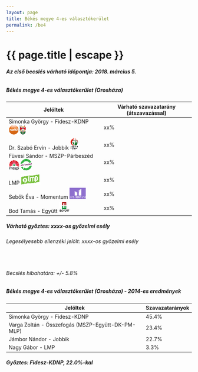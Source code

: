 ```yaml
---
layout: page
title: Békés megye 4-es választókerület
permalink: /be4
---
```


<h1 class="page-title">{{ page.title | escape }}</h1>

<div class="section">
    <div class="row">
          <div class="col s12"><h6><span><strong>Az első becslés várható időpontja: 2018. március 5.</strong></span></h6>
		  <h5>Békés megye 4-es választókerület (Orosháza)</h5>
            <table class="striped">
              <thead>
                <tr>
                    <th>Jelöltek</th>
                    <th>Várható szavazatarány (átszavazással)</th>
                </tr>
              </thead>
              <tbody>
             <tr>
                  <td>Simonka György - Fidesz-KDNP <img src="images/fideszkdnp_logo.png"></td>
				  <td id="id_fidesz">xx%</td>
			</tr>
			<tr><td>Dr. Szabó Ervin - Jobbik <img src="images/jobbik_logo.png"></td><td id="id_jobbik">xx%</td></tr>
<tr>
                  <td>Füvesi Sándor - MSZP-Párbeszéd <img src="images/mszpparbeszed_logo.png"></td>
				  <td id="id_baloldal">xx%</td>
			</tr>
			<tr>
                  <td>LMP <img src="images/lmp_logo.png"></td>
				  <td id="id_lmp">xx%</td>
			</tr>
			<tr>
				  <td>Sebők Éva - Momentum <img src="images/momentum_logo.png"></td>
				  <td id="id_momentum">xx%</td>
			</tr>
<tr>
<td>Bod Tamás -  Együtt <img src="images/egyutt_logo.png"></td>
<td id="id_egyutt">xx%</td>
</tr>                
              </tbody>
            </table>
			<h5>Várható győztes: <span id="gyoztes">xx</span><span id="esely">xx</span><span>-os győzelmi esély</span></h5>
			<h6>Legesélyesebb ellenzéki jelölt: <span id="masodik">xx</span><span id="esely2">xx</span><span>-os győzelmi esély</span></h6>
			<br/>
			<h6>Becslés hibahatára: +/- 5.8%</h6>
          </div>
    </div>
</div>

<div class="section">
    <div class="row">
          <div class="col s12">
		  <h5>Békés megye 4-es választókerület (Orosháza) - 2014-es eredmények</h5>
            <table class="striped">
              <thead>
                <tr>
                    <th>Jelöltek</th>
                    <th>Szavazatarányok</th>
                </tr>
              </thead>
              <tbody>
             <tr>
                  <td>Simonka György - Fidesz-KDNP</td>
				  <td>45.4%</td>
			</tr>
			<tr>
			      <td>Varga Zoltán - Összefogás (MSZP-Együtt-DK-PM-MLP)</td>
				  <td>23.4%</td>
			</tr>
			<tr>
			      <td>Jámbor Nándor - Jobbik</td>
				  <td>22.7%</td>
			</tr>
			<tr>
				  <td>Nagy Gábor - LMP</td>
				  <td>3.3%</td>
			</tr>                
              </tbody>
            </table>
			<h5>Győztes: Fidesz-KDNP, 22.0%-kal</h5>
          </div>
    </div>
</div>
